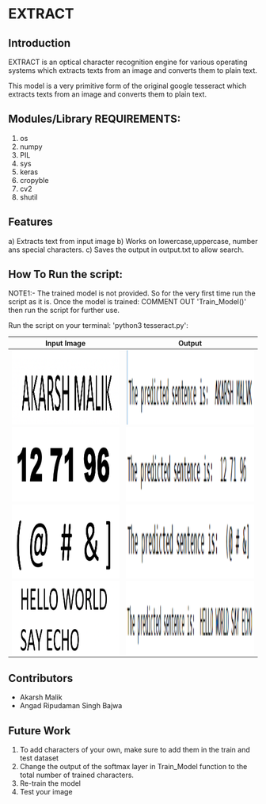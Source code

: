 # EXTRACT

## Introduction

EXTRACT is an optical character recognition engine for various operating systems which extracts texts from an image and converts them to plain text.

This model is a very primitive form of the original google tesseract which extracts texts from an image and converts them to plain text.

## Modules/Library REQUIREMENTS:

  1) os
  2) numpy
  3) PIL
  4) sys
  5) keras
  6) cropyble
  7) cv2
  8) shutil
  
## Features
 
a)  Extracts text from input image
b) Works on lowercase,uppercase, number ans special characters.
c) Saves the output in output.txt to allow search.

## How To Run the script:

NOTE1:- The trained model is not provided. So for the very first time run the script as it is. Once the model is trained:
                                          COMMENT OUT 'Train_Model()' then run the script for further use.
                                          


Run the script on your terminal: 'python3 tesseract.py':




| Input Image |  Output |
| ------------- | ------------- |
| <img align="left" width="350" height="150" src=sentences/say.png> | <img align="left" width="420" height="150" src=sentences/say_output.png> |
| <img align="left" width="350" height="150" src=sentences/ex5.png> | <img align="left" width="420" height="150" src=sentences/ex5_output.png> |
| <img align="left" width="350" height="150" src=sentences/ex7.png> | <img align="left" width="420" height="150" src=sentences/ex7_output.png> |
| <img align="left" width="350" height="150" src=sentences/say3.png>  |<img align="left" width="420" height="150" src=sentences/say3_output.png> |







## Contributors

- Akarsh Malik
- Angad Ripudaman Singh Bajwa

## Future Work

1)  To add characters of your own, make sure to add them in the train and test dataset
2) Change the output of the softmax layer in Train_Model function to the total number of trained characters.
2) Re-train the model
3) Test your image
